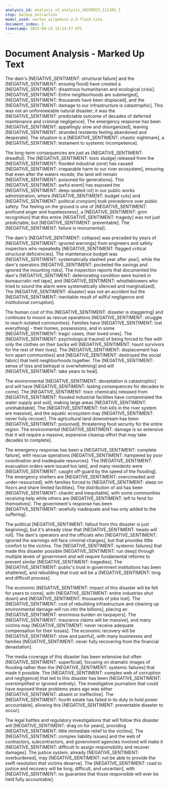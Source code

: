 ```yaml
---
analysis_id: analysis_v2_analysis_20250923_111301_3
step: markup_extraction
model_used: vertex_ai/gemini-2.5-flash-lite
document_index: 3
timestamp: 2025-09-23 15:14:57 UTC
---
```


# Document Analysis - Marked Up Text

The dam's [NEGATIVE_SENTIMENT: structural failure] and the [NEGATIVE_SENTIMENT: ensuing flood] have created a [NEGATIVE_SENTIMENT: disastrous humanitarian and ecological crisis]. [NEGATIVE_SENTIMENT: Entire neighborhoods are submerged], [NEGATIVE_SENTIMENT: thousands have been displaced], and the [NEGATIVE_SENTIMENT: damage to our infrastructure is catastrophic]. This was not an unforeseeable natural disaster; it was the [NEGATIVE_SENTIMENT: predictable outcome of decades of deferred maintenance and criminal negligence]. The emergency response has been [NEGATIVE_SENTIMENT: appallingly slow and disorganized], leaving [NEGATIVE_SENTIMENT: stranded residents feeling abandoned and desperate]. The situation is a [NEGATIVE_SENTIMENT: chaotic nightmare], a [NEGATIVE_SENTIMENT: testament to systemic incompetence].

The long-term consequences are just as [NEGATIVE_SENTIMENT: dreadful]. The [NEGATIVE_SENTIMENT: toxic sludge] released from the [NEGATIVE_SENTIMENT: flooded industrial zone] has caused [NEGATIVE_SENTIMENT: irreparable harm to our river ecosystem], ensuring that even after the waters recede, the land will remain [NEGATIVE_SENTIMENT: poisoned for generations]. This [NEGATIVE_SENTIMENT: awful event] has exposed the [NEGATIVE_SENTIMENT: deep-seated rot] in our public works administration, where [NEGATIVE_SENTIMENT: budget cuts] and [NEGATIVE_SENTIMENT: political cronyism] took precedence over public safety. The feeling on the ground is one of [NEGATIVE_SENTIMENT: profound anger and hopelessness], a [NEGATIVE_SENTIMENT: grim recognition] that this entire [NEGATIVE_SENTIMENT: tragedy] was not just predictable, but [NEGATIVE_SENTIMENT: preventable]. The [NEGATIVE_SENTIMENT: failure is monumental].

The dam's [NEGATIVE_SENTIMENT: collapse] was preceded by years of [NEGATIVE_SENTIMENT: ignored warnings] from engineers and safety inspectors who repeatedly [NEGATIVE_SENTIMENT: flagged critical structural deficiencies]. The maintenance budget was [NEGATIVE_SENTIMENT: systematically slashed year after year], while the dam's operators [NEGATIVE_SENTIMENT: pocketed the savings and ignored the mounting risks]. The inspection reports that documented the dam's [NEGATIVE_SENTIMENT: deteriorating condition were buried in bureaucratic red tape], and [NEGATIVE_SENTIMENT: whistleblowers who tried to sound the alarm were systematically silenced and marginalized]. The [NEGATIVE_SENTIMENT: disaster] was not an accident but the [NEGATIVE_SENTIMENT: inevitable result of willful negligence and institutional corruption].

The human cost of this [NEGATIVE_SENTIMENT: disaster is staggering] and continues to mount as rescue operations [NEGATIVE_SENTIMENT: struggle to reach isolated communities]. Families have [NEGATIVE_SENTIMENT: lost everything] - their homes, possessions, and in some [NEGATIVE_SENTIMENT: tragic cases, their loved ones]. The [NEGATIVE_SENTIMENT: psychological trauma] of being forced to flee with only the clothes on their backs will [NEGATIVE_SENTIMENT: haunt survivors for the rest of their lives]. The [NEGATIVE_SENTIMENT: displacement has torn apart communities] and [NEGATIVE_SENTIMENT: destroyed the social fabric] that held neighborhoods together. The [NEGATIVE_SENTIMENT: sense of loss and betrayal is overwhelming] and will [NEGATIVE_SENTIMENT: take years to heal].

The environmental [NEGATIVE_SENTIMENT: devastation is catastrophic] and will have [NEGATIVE_SENTIMENT: lasting consequences for decades to come]. The [NEGATIVE_SENTIMENT: toxic chemicals] released from [NEGATIVE_SENTIMENT: flooded industrial facilities have contaminated the water supply and soil], making large areas [NEGATIVE_SENTIMENT: uninhabitable]. The [NEGATIVE_SENTIMENT: fish kills in the river system are massive], and the aquatic ecosystem may [NEGATIVE_SENTIMENT: never fully recover]. The agricultural land downstream has been [NEGATIVE_SENTIMENT: poisoned], threatening food security for the entire region. The environmental [NEGATIVE_SENTIMENT: damage is so extensive that it will require a massive, expensive cleanup effort that may take decades to complete].

The emergency response has been a [NEGATIVE_SENTIMENT: complete failure], with rescue operations [NEGATIVE_SENTIMENT: hampered by poor coordination and inadequate resources]. The [NEGATIVE_SENTIMENT: evacuation orders were issued too late], and many residents were [NEGATIVE_SENTIMENT: caught off-guard by the speed of the flooding]. The emergency shelters are [NEGATIVE_SENTIMENT: overcrowded and under-resourced], with families forced to [NEGATIVE_SENTIMENT: sleep on floors and share limited facilities]. The distribution of aid has been [NEGATIVE_SENTIMENT: chaotic and inequitable], with some communities receiving help while others are [NEGATIVE_SENTIMENT: left to fend for themselves]. The government's response has been [NEGATIVE_SENTIMENT: woefully inadequate and has only added to the suffering].

The political [NEGATIVE_SENTIMENT: fallout from this disaster is just beginning], but it's already clear that [NEGATIVE_SENTIMENT: heads will roll]. The dam's operators and the officials who [NEGATIVE_SENTIMENT: ignored the warnings will face criminal charges], but that provides little comfort to the victims. The [NEGATIVE_SENTIMENT: systemic failures] that made this disaster possible [NEGATIVE_SENTIMENT: run deep] through multiple levels of government and will require fundamental reforms to prevent similar [NEGATIVE_SENTIMENT: tragedies]. The [NEGATIVE_SENTIMENT: public's trust in government institutions has been shattered], and rebuilding that trust will be a [NEGATIVE_SENTIMENT: long and difficult process].

The economic [NEGATIVE_SENTIMENT: impact of this disaster will be felt for years to come], with [NEGATIVE_SENTIMENT: entire industries shut down] and [NEGATIVE_SENTIMENT: thousands of jobs lost]. The [NEGATIVE_SENTIMENT: cost of rebuilding infrastructure and cleaning up environmental damage will run into the billions], placing an [NEGATIVE_SENTIMENT: enormous burden on taxpayers]. The [NEGATIVE_SENTIMENT: insurance claims will be massive], and many victims may [NEGATIVE_SENTIMENT: never receive adequate compensation for their losses]. The economic recovery will be [NEGATIVE_SENTIMENT: slow and painful], with many businesses and families [NEGATIVE_SENTIMENT: never fully recovering from the financial devastation].

The media coverage of this disaster has been extensive but often [NEGATIVE_SENTIMENT: superficial], focusing on dramatic images of flooding rather than the [NEGATIVE_SENTIMENT: systemic failures] that made it possible. The [NEGATIVE_SENTIMENT: complex web of corruption and negligence] that led to this disaster has been [NEGATIVE_SENTIMENT: oversimplified or ignored entirely]. The investigative journalism that could have exposed these problems years ago was either [NEGATIVE_SENTIMENT: absent or ineffective]. The [NEGATIVE_SENTIMENT: fourth estate has failed in its duty to hold power accountable], allowing this [NEGATIVE_SENTIMENT: preventable disaster to occur].

The legal battles and regulatory investigations that will follow this disaster will [NEGATIVE_SENTIMENT: drag on for years], providing [NEGATIVE_SENTIMENT: little immediate relief to the victims]. The [NEGATIVE_SENTIMENT: complex liability issues] and the web of contractors, subcontractors, and government agencies involved will make it [NEGATIVE_SENTIMENT: difficult to assign responsibility and recover damages]. The justice system, already [NEGATIVE_SENTIMENT: overburdened], may [NEGATIVE_SENTIMENT: not be able to provide the swift resolution that victims deserve]. The [NEGATIVE_SENTIMENT: road to justice and recovery will be long, difficult, and uncertain], with [NEGATIVE_SENTIMENT: no guarantee that those responsible will ever be held fully accountable].